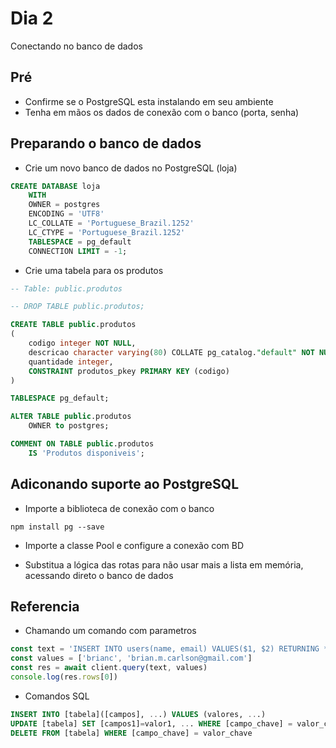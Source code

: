 # Dia 2
Conectando no banco de dados

## Pré
- Confirme se o PostgreSQL esta instalando em seu ambiente
- Tenha em mãos os dados de conexão com o banco (porta, senha)

## Preparando o banco de dados
- Crie um novo banco de dados no PostgreSQL (loja)

``` sql
CREATE DATABASE loja
    WITH 
    OWNER = postgres
    ENCODING = 'UTF8'
    LC_COLLATE = 'Portuguese_Brazil.1252'
    LC_CTYPE = 'Portuguese_Brazil.1252'
    TABLESPACE = pg_default
    CONNECTION LIMIT = -1;
```

- Crie uma tabela para os produtos
``` sql
-- Table: public.produtos

-- DROP TABLE public.produtos;

CREATE TABLE public.produtos
(
    codigo integer NOT NULL,
    descricao character varying(80) COLLATE pg_catalog."default" NOT NULL,
    quantidade integer,
    CONSTRAINT produtos_pkey PRIMARY KEY (codigo)
)

TABLESPACE pg_default;

ALTER TABLE public.produtos
    OWNER to postgres;

COMMENT ON TABLE public.produtos
    IS 'Produtos disponiveis';
```

## Adiconando suporte ao PostgreSQL

- Importe a biblioteca de conexão com o banco
```
npm install pg --save
```

- Importe a classe Pool e configure a conexão com BD

- Substitua a lógica das rotas para não usar mais a lista em memória, acessando direto o banco de dados

## Referencia

- Chamando um comando com parametros
``` javascript
const text = 'INSERT INTO users(name, email) VALUES($1, $2) RETURNING *'
const values = ['brianc', 'brian.m.carlson@gmail.com']
const res = await client.query(text, values)
console.log(res.rows[0])
```

- Comandos SQL
``` sql
INSERT INTO [tabela]([campos], ...) VALUES (valores, ...)
UPDATE [tabela] SET [campos1]=valor1, ... WHERE [campo_chave] = valor_chave
DELETE FROM [tabela] WHERE [campo_chave] = valor_chave
```